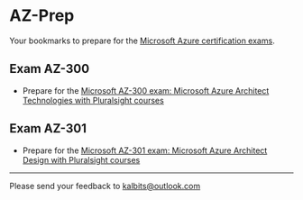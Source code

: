 # AZ-Prep

Your bookmarks to prepare for the [Microsoft Azure certification exams](https://www.microsoft.com/en-us/learning/azure-exams.aspx).

## Exam AZ-300
* Prepare for the [Microsoft AZ-300 exam: Microsoft Azure Architect Technologies with Pluralsight courses](https://github.com/kalbits/azprep/wiki/AZ300-Pluralsight)

## Exam AZ-301
* Prepare for the [Microsoft AZ-301 exam: Microsoft Azure Architect Design with Pluralsight courses](https://github.com/kalbits/azprep/wiki/AZ301-Pluralsight)


***

Please send your feedback to kalbits@outlook.com
